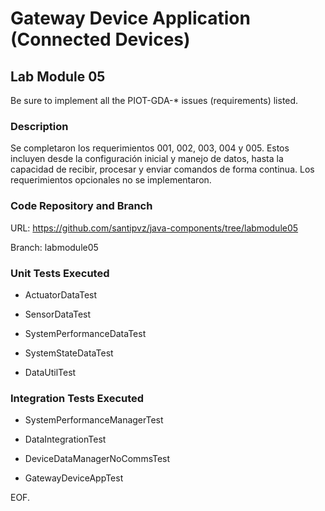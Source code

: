 # Gateway Device Application (Connected Devices)

## Lab Module 05

Be sure to implement all the PIOT-GDA-* issues (requirements) listed.

### Description

Se completaron los requerimientos 001, 002, 003, 004 y 005. Estos incluyen desde la configuración inicial y manejo de datos, hasta la capacidad de recibir, procesar y enviar comandos de forma continua. Los requerimientos opcionales no se implementaron.

### Code Repository and Branch

URL: https://github.com/santipvz/java-components/tree/labmodule05

Branch: labmodule05


### Unit Tests Executed

- ActuatorDataTest

- SensorDataTest

- SystemPerformanceDataTest

- SystemStateDataTest

- DataUtilTest

### Integration Tests Executed

- SystemPerformanceManagerTest

- DataIntegrationTest

- DeviceDataManagerNoCommsTest

- GatewayDeviceAppTest

EOF.
